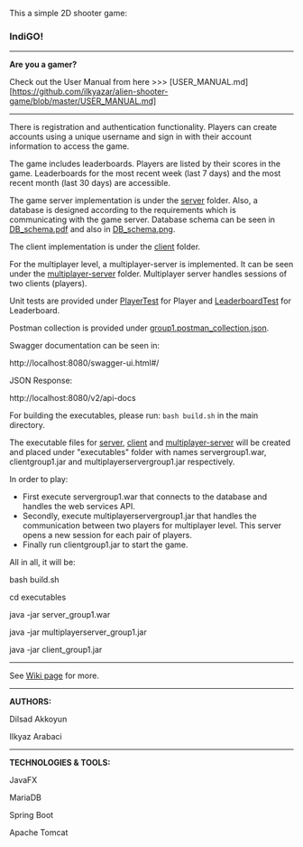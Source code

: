This a simple 2D shooter game:

### IndiGO!

-------------------------------------------------
**Are you a gamer?**

Check out the User Manual from here >>> [USER_MANUAL.md][https://github.com/ilkyazar/alien-shooter-game/blob/master/USER_MANUAL.md]

--------------------------------------------------
There is registration and authentication functionality. Players can create accounts
using a unique username and sign in with their account information to access the game.

The game includes leaderboards. Players are listed by their scores in the game. Leaderboards for the most recent week (last 7 days) and the most recent month (last 30 days) are accessible. 

The game server implementation is under the [server](https://github.com/ilkyazar/alien-shooter-game/tree/master/server) folder. Also, a database is designed according to the requirements which is communicating with the game server. Database schema can be seen in [DB_schema.pdf](https://github.com/ilkyazar/alien-shooter-game/blob/master/server/DB_schema.pdf) and also in [DB_schema.png](https://github.com/ilkyazar/alien-shooter-game/blob/master/server/DB_schema.png).

The client implementation is under the [client](https://github.com/ilkyazar/alien-shooter-game/tree/master/client) folder.

For the multiplayer level, a multiplayer-server is implemented. It can be seen under the [multiplayer-server](https://github.com/ilkyazar/alien-shooter-game/tree/master/multiplayer-server) folder. Multiplayer server handles sessions of two clients (players).

Unit tests are provided under [PlayerTest](https://github.com/ilkyazar/alien-shooter-game/tree/master/server/src/test/java/com/example/playerTest) for Player and [LeaderboardTest](https://github.com/ilkyazar/alien-shooter-game/tree/master/server/src/test/java/com/example/leaderboardTest) for Leaderboard. 

Postman collection is provided under [group1.postman_collection.json](https://github.com/ilkyazar/alien-shooter-game/tree/master/server/group1.postman_collection.json).

Swagger documentation can be seen in:

http://localhost:8080/swagger-ui.html#/

JSON Response:

http://localhost:8080/v2/api-docs



For building the executables, please run: `bash build.sh` in the main directory.

The executable files for [server](https://github.com/ilkyazar/alien-shooter-game/tree/master/server), [client](https://github.com/ilkyazar/alien-shooter-game/tree/master/client) and [multiplayer-server](https://github.com/ilkyazar/alien-shooter-game/tree/master/multiplayer-server) will be created and placed under "executables" folder with names servergroup1.war, clientgroup1.jar and multiplayerservergroup1.jar respectively.


In order to play:
* First execute servergroup1.war that connects to the database and handles the web services API.
* Secondly, execute multiplayerservergroup1.jar that handles the communication between two players for multiplayer level. This server opens a new session for each pair of players.
* Finally run clientgroup1.jar to start the game. 


All in all, it will be:

bash build.sh

cd executables

java -jar server_group1.war

java -jar multiplayerserver_group1.jar

java -jar client_group1.jar

---------------------------------------

See [Wiki page][https://github.com/ilkyazar/alien-shooter-game/wiki/Term+Project+-+Group+1] for more.

---------------------------------------

**AUTHORS:**

Dilsad Akkoyun

Ilkyaz Arabaci

---------------------------------------

**TECHNOLOGIES & TOOLS:**

JavaFX

MariaDB

Spring Boot

Apache Tomcat

[https://github.com/ilkyazar/alien-shooter-game/wiki/Term+Project+-+Group+1]: http://144.122.71.144:8080/ilkyaz.arabaci/group1/wiki/Term+Project+-+Group+1

[https://github.com/ilkyazar/alien-shooter-game/USER_MANUAL.md]: https://github.com/ilkyazar/alien-shooter-game/blob/master/USER_MANUAL.md
